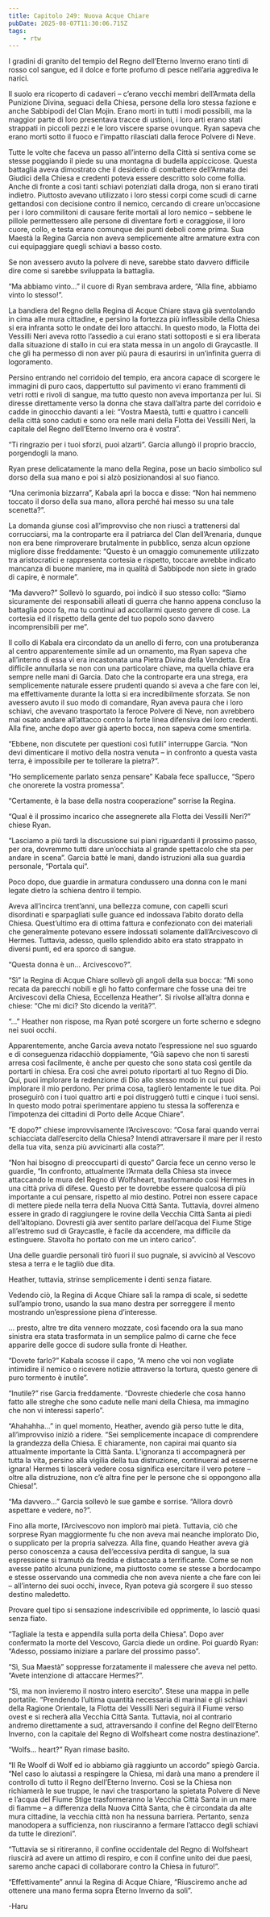 ```yaml
---
title: Capitolo 249: Nuova Acque Chiare
pubDate: 2025-08-07T11:30:06.715Z
tags:
    - rtw
---
```



I gradini di granito del tempio del Regno dell’Eterno Inverno erano tinti di rosso col sangue, ed il dolce e forte profumo di pesce nell’aria aggrediva le narici.


Il suolo era ricoperto di cadaveri – c’erano vecchi membri dell’Armata della Punizione Divina, seguaci della Chiesa, persone della loro stessa fazione e anche Sabbipodi del Clan Mojin. Erano morti in tutti i modi possibili, ma la maggior parte di loro presentava tracce di ustioni, i loro arti erano stati strappati in piccoli pezzi e le loro viscere sparse ovunque. Ryan sapeva che erano morti sotto il fuoco e l’impatto rilasciati dalla feroce Polvere di Neve.


Tutte le volte che faceva un passo all’interno della Città si sentiva come se stesse poggiando il piede su una montagna di budella appiccicose. Questa battaglia aveva dimostrato che il desiderio di combattere dell’Armata dei Giudici della Chiesa e credenti poteva essere descritto solo come follia. Anche di fronte a così tanti schiavi potenziati dalla droga, non si erano tirati indietro. Piuttosto avevano utilizzato i loro stessi corpi come scudi di carne gettandosi con decisione contro il nemico, cercando di creare un’occasione per i loro commilitoni di causare ferite mortali al loro nemico – sebbene le pillole permettessero alle persone di diventare forti e coraggiose, il loro cuore, collo, e testa erano comunque dei punti deboli come prima. Sua Maestà la Regina Garcia non aveva semplicemente altre armature extra con cui equipaggiare quegli schiavi a basso costo.


Se non avessero avuto la polvere di neve, sarebbe stato davvero difficile dire come si sarebbe sviluppata la battaglia.


“Ma abbiamo vinto…” il cuore di Ryan sembrava ardere, “Alla fine, abbiamo vinto lo stesso!”.


La bandiera del Regno della Regina di Acque Chiare stava già sventolando in cima alle mura cittadine, e persino la fortezza più inflessibile della Chiesa si era infranta sotto le ondate dei loro attacchi. In questo modo, la Flotta dei Vessilli Neri aveva rotto l’assedio a cui erano stati sottoposti e si era liberata dalla situazione di stallo in cui era stata messa in un angolo di Graycastle. Il che gli ha permesso di non aver più paura di esaurirsi in un’infinita guerra di logoramento.


Persino entrando nel corridoio del tempio, era ancora capace di scorgere le immagini di puro caos, dappertutto sul pavimento vi erano frammenti di vetri rotti e rivoli di sangue, ma tutto questo non aveva importanza per lui. Si diresse direttamente verso la donna che stava dall’altra parte del corridoio e cadde in ginocchio davanti a lei: “Vostra Maestà, tutti e quattro i cancelli della città sono caduti e sono ora nelle mani della Flotta dei Vessilli Neri, la capitale del Regno dell’Eterno Inverno ora è vostra”.


“Ti ringrazio per i tuoi sforzi, puoi alzarti”. Garcia allungò il proprio braccio, porgendogli la mano.


Ryan prese delicatamente la mano della Regina, pose un bacio simbolico sul dorso della sua mano e poi si alzò posizionandosi al suo fianco.


“Una cerimonia bizzarra”, Kabala aprì la bocca e disse: “Non hai nemmeno toccato il dorso della sua mano, allora perché hai messo su una tale scenetta?”.


La domanda giunse così all’improvviso che non riuscì a trattenersi dal corrucciarsi, ma la controparte era il patriarca del Clan dell’Arenaria, dunque non era bene rimproverare brutalmente in pubblico, senza alcun opzione migliore disse freddamente: “Questo è un omaggio comunemente utilizzato tra aristocratici e rappresenta cortesia e rispetto, toccare avrebbe indicato mancanza di buone maniere, ma in qualità di Sabbipode non siete in grado di capire, è normale”.


“Ma davvero?” Sollevò lo sguardo, poi indicò il suo stesso collo: “Siamo sicuramente dei responsabili alleati di guerra che hanno appena concluso la battaglia poco fa, ma tu continui ad accollarmi questo genere di cose. La cortesia ed il rispetto della gente del tuo popolo sono davvero incomprensibili per me”.


Il collo di Kabala era circondato da un anello di ferro, con una protuberanza al centro apparentemente simile ad un ornamento, ma Ryan sapeva che all’interno di essa vi era incastonata una Pietra Divina della Vendetta. Era difficile annullarla se non con una particolare chiave, ma quella chiave era sempre nelle mani di Garcia. Dato che la controparte era una strega, era semplicemente naturale essere prudenti quando si aveva a che fare con lei, ma effettivamente durante la lotta si era incredibilmente sforzata. Se non avessero avuto il suo modo di comandare, Ryan aveva paura che i loro schiavi, che avevano trasportato la feroce Polvere di Neve, non avrebbero mai osato andare all’attacco contro la forte linea difensiva dei loro credenti. Alla fine, anche dopo aver già aperto bocca, non sapeva come smentirla.


“Ebbene, non discutete per questioni così futili” interruppe Garcia. “Non devi dimenticare il motivo della nostra venuta – in confronto a questa vasta terra, è impossibile per te tollerare la pietra?”.


“Ho semplicemente parlato senza pensare” Kabala fece spallucce, “Spero che onorerete la vostra promessa”.


“Certamente, è la base della nostra cooperazione” sorrise la Regina.


“Qual è il prossimo incarico che assegnerete alla Flotta dei Vessilli Neri?” chiese Ryan.


“Lasciamo a più tardi la discussione sui piani riguardanti il prossimo passo, per ora, dovremmo tutti dare un’occhiata al grande spettacolo che sta per andare in scena”. Garcia batté le mani, dando istruzioni alla sua guardia personale, “Portala qui”.


Poco dopo, due guardie in armatura condussero una donna con le mani legate dietro la schiena dentro il tempio.


Aveva all’incirca trent’anni, una bellezza comune, con capelli scuri disordinati e sparpagliati sulle guance ed indossava l’abito dorato della Chiesa. Quest’ultimo era di ottima fattura e confezionato con dei materiali che generalmente potevano essere indossati solamente dall’Arcivescovo di Hermes. Tuttavia, adesso, quello splendido abito era stato strappato in diversi punti, ed era sporco di sangue.


“Questa donna è un… Arcivescovo?”.


“Sì” la Regina di Acque Chiare sollevò gli angoli della sua bocca: “Mi sono recata da parecchi nobili e gli ho fatto confermare che fosse una dei tre Arcivescovi della Chiesa, Eccellenza Heather”. Si rivolse all’altra donna e chiese: “Che mi dici? Sto dicendo la verità?”.


“…” Heather non rispose, ma Ryan poté scorgere un forte scherno e sdegno nei suoi occhi.


Apparentemente, anche Garcia aveva notato l’espressione nel suo sguardo e di conseguenza ridacchiò doppiamente, “Già sapevo che non ti saresti arresa così facilmente, è anche per questo che sono stata così gentile da portarti in chiesa. Era così che avrei potuto riportarti al tuo Regno di Dio. Qui, puoi implorare la redenzione di Dio allo stesso modo in cui puoi implorare il mio perdono. Per prima cosa, taglierò lentamente le tue dita. Poi proseguirò con i tuoi quattro arti e poi distruggerò tutti e cinque i tuoi sensi. In questo modo potrai sperimentare appieno tu stessa la sofferenza e l’impotenza dei cittadini di Porto delle Acque Chiare”.


“E dopo?” chiese improvvisamente l’Arcivescovo: “Cosa farai quando verrai schiacciata dall’esercito della Chiesa? Intendi attraversare il mare per il resto della tua vita, senza più avvicinarti alla costa?”.


“Non hai bisogno di preoccuparti di questo” Garcia fece un cenno verso le guardie, “In confronto, attualmente l’Armata della Chiesa sta invece attaccando le mura del Regno di Wolfsheart, trasformando così Hermes in una città priva di difese. Questo per te dovrebbe essere qualcosa di più importante a cui pensare, rispetto al mio destino. Potrei non essere capace di mettere piede nella terra della Nuova Città Santa. Tuttavia, dovrei almeno essere in grado di raggiungere le rovine della Vecchia Città Santa ai piedi dell’altopiano. Dovresti già aver sentito parlare dell’acqua del Fiume Stige all’estremo sud di Graycastle, è facile da accendere, ma difficile da estinguere. Stavolta ho portato con me un intero carico”.


Una delle guardie personali tirò fuori il suo pugnale, si avvicinò al Vescovo stesa a terra e le tagliò due dita.


Heather, tuttavia, strinse semplicemente i denti senza fiatare.


Vedendo ciò, la Regina di Acque Chiare salì la rampa di scale, si sedette sull’ampio trono, usando la sua mano destra per sorreggere il mento mostrando un’espressione piena d’interesse.


… presto, altre tre dita vennero mozzate, così facendo ora la sua mano sinistra era stata trasformata in un semplice palmo di carne che fece apparire delle gocce di sudore sulla fronte di Heather.


“Dovete farlo?” Kabala scosse il capo, “A meno che voi non vogliate intimidire il nemico o ricevere notizie attraverso la tortura, questo genere di puro tormento è inutile”.


“Inutile?” rise Garcia freddamente. “Dovreste chiederle che cosa hanno fatto alle streghe che sono cadute nelle mani della Chiesa, ma immagino che non vi interessi saperlo”.


“Ahahahha…” in quel momento, Heather, avendo già perso tutte le dita, all’improvviso iniziò a ridere. “Sei semplicemente incapace di comprendere la grandezza della Chiesa. E chiaramente, non capirai mai quanto sia attualmente importante la Città Santa. L’ignoranza ti accompagnerà per tutta la vita, persino alla vigilia della tua distruzione, continuerai ad esserne ignara! Hermes ti lascerà vedere cosa significa esercitare il vero potere – oltre alla distruzione, non c’è altra fine per le persone che si oppongono alla Chiesa!”.


“Ma davvero…” Garcia sollevò le sue gambe e sorrise. “Allora dovrò aspettare e vedere, no?”.


Fino alla morte, l’Arcivescovo non implorò mai pietà. Tuttavia, ciò che sorprese Ryan maggiormente fu che non aveva mai neanche implorato Dio, o supplicato per la propria salvezza. Alla fine, quando Heather aveva già perso conoscenza a causa dell’eccessiva perdita di sangue, la sua espressione si tramutò da fredda e distaccata a terrificante. Come se non avesse patito alcuna punizione, ma piuttosto come se stesse a bordocampo e stesse osservando una commedia che non aveva niente a che fare con lei – all’interno dei suoi occhi, invece, Ryan poteva già scorgere il suo stesso destino maledetto.


Provare quel tipo si sensazione indescrivibile ed opprimente, lo lasciò quasi senza fiato.


“Tagliale la testa e appendila sulla porta della Chiesa”. Dopo aver confermato la morte del Vescovo, Garcia diede un ordine. Poi guardò Ryan: “Adesso, possiamo iniziare a parlare del prossimo passo”.


“Sì, Sua Maestà” soppresse forzatamente il malessere che aveva nel petto. “Avete intenzione di attaccare Hermes?”.


“Sì, ma non invieremo il nostro intero esercito”. Stese una mappa in pelle portatile. “Prendendo l’ultima quantità necessaria di marinai e gli schiavi della Ragione Orientale, la Flotta dei Vessilli Neri seguirà il Fiume verso ovest e si recherà alla Vecchia Città Santa. Tuttavia, noi al contrario andremo direttamente a sud, attraversando il confine del Regno dell’Eterno Inverno, con la capitale del Regno di Wolfsheart come nostra destinazione”.


“Wolfs… heart?” Ryan rimase basito.


“Il Re Woolf di Wolf ed io abbiamo già raggiunto un accordo” spiegò Garcia. “Nel caso lo aiutassi a respingere la Chiesa, mi darà una mano a prendere il controllo di tutto il Regno dell’Eterno Inverno. Così se la Chiesa non richiamerà le sue truppe, le navi che trasportano la spietata Polvere di Neve e l’acqua del Fiume Stige trasformeranno la Vecchia Città Santa in un mare di fiamme – a differenza della Nuova Città Santa, che è circondata da alte mura cittadine, la vecchia città non ha nessuna barriera. Pertanto, senza manodopera a sufficienza, non riusciranno a fermare l’attacco degli schiavi da tutte le direzioni”.


“Tuttavia se si ritireranno, il confine occidentale del Regno di Wolfsheart riuscirà ad avere un attimo di respiro, e con il confine unito dei due paesi, saremo anche capaci di collaborare contro la Chiesa in futuro!”.


“Effettivamente” annuì la Regina di Acque Chiare, “Riusciremo anche ad ottenere una mano ferma sopra Eterno Inverno da soli”.






-Haru
                                


                                



